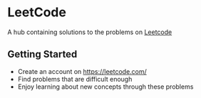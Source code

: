 # LeetCode
A hub containing solutions to the problems on [Leetcode](https://leetcode.com/)

## Getting Started

* Create an account on https://leetcode.com/
* Find problems that are difficult enough
* Enjoy learning about new concepts through these problems